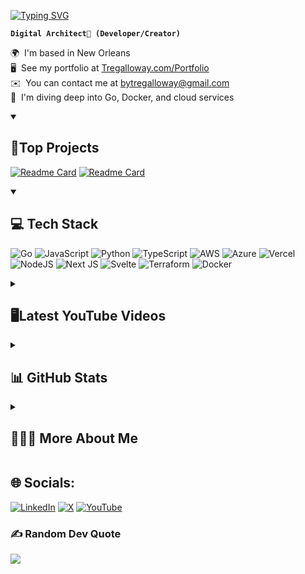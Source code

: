 <p>
  
[![Typing SVG](https://readme-typing-svg.demolab.com?font=Jet+Brains+Mono&size=55&duration=3000&pause=1500&color=1da889&random=false&width=850&height=85&lines=%F0%9F%A7%99%F0%9F%8F%BE%E2%80%8D%E2%99%82%EF%B8%8F+I'm+Tre+Galloway;Fullstack+Developer;Focus+on+Go+%2C+AWS+%26+Azure)](https://git.io/typing-svg)
</p>

**`Digital Architect🔮 (Developer/Creator)`**


🌍  I'm based in New Orleans<br>🖥️  See my portfolio at [Tregalloway.com/Portfolio](http://tregalloway.com/profile)<br>✉️  You can contact me at [bytregalloway@gmail.com](mailto:bytregalloway@gmail.com)<br>🧠  I'm diving deep into Go, Docker, and cloud services


<details open>
  <summary> <h2>  📗Top Projects</h2></summary>
  
  [![Readme Card](https://github-readme-stats.vercel.app/api/pin/?username=TreGalloway&repo=planni&show_owner=true&theme=gotham)]([https://github.com/anuraghazra/github-readme-stats](https://github.com/TreGalloway/planni))
   [![Readme Card](https://github-readme-stats.vercel.app/api/pin/?username=TreGalloway&repo=CloudResumeChallenge&show_owner=true&theme=gotham)]([https://github.com/anuraghazra/github-readme-stats](https://github.com/TreGalloway/CloudResumeChallenge))
  
</details>

<details open>
  <summary> <h2>  💻 Tech Stack </h2></summary>
  
![Go](https://img.shields.io/badge/go-%2300ADD8.svg?style=for-the-badge&logo=go&logoColor=white) ![JavaScript](https://img.shields.io/badge/javascript-%23323330.svg?style=for-the-badge&logo=javascript&logoColor=%23F7DF1E) ![Python](https://img.shields.io/badge/python-3670A0?style=for-the-badge&logo=python&logoColor=ffdd54) ![TypeScript](https://img.shields.io/badge/typescript-%23007ACC.svg?style=for-the-badge&logo=typescript&logoColor=white) ![AWS](https://img.shields.io/badge/AWS-%23FF9900.svg?style=for-the-badge&logo=amazon-aws&logoColor=white) ![Azure](https://img.shields.io/badge/azure-%230072C6.svg?style=for-the-badge&logo=microsoftazure&logoColor=white) ![Vercel](https://img.shields.io/badge/vercel-%23000000.svg?style=for-the-badge&logo=vercel&logoColor=white) ![NodeJS](https://img.shields.io/badge/node.js-6DA55F?style=for-the-badge&logo=node.js&logoColor=white) ![Next JS](https://img.shields.io/badge/Next-black?style=for-the-badge&logo=next.js&logoColor=white) ![Svelte](https://img.shields.io/badge/svelte-%23f1413d.svg?style=for-the-badge&logo=svelte&logoColor=white) ![Terraform](https://img.shields.io/badge/terraform-%235835CC.svg?style=for-the-badge&logo=terraform&logoColor=white) ![Docker](https://img.shields.io/badge/docker-%230db7ed.svg?style=for-the-badge&logo=docker&logoColor=white)
  
</details>

<details>
  <summary> <h2> 🖥️Latest YouTube Videos</h2> </summary>
  
  <!-- BEGIN YOUTUBE-CARDS -->
[![I Messed Up! - Avoid These Mistakes When You're Learning How to Code](https://ytcards.demolab.com/?id=B24Znaw62UQ&title=I+Messed+Up%21+-+Avoid+These+Mistakes+When+You%27re+Learning+How+to+Code&lang=en&timestamp=1664895607&background_color=%230d1117&title_color=%23ffffff&stats_color=%23dedede&max_title_lines=1&width=250&border_radius=5 "I Messed Up! - Avoid These Mistakes When You're Learning How to Code")](https://www.youtube.com/watch?v=B24Znaw62UQ)
[![Time to Stop Your Phone Addiction](https://ytcards.demolab.com/?id=e7EqNsjt94U&title=Time+to+Stop+Your+Phone+Addiction&lang=en&timestamp=1651863619&background_color=%230d1117&title_color=%23ffffff&stats_color=%23dedede&max_title_lines=1&width=250&border_radius=5 "Time to Stop Your Phone Addiction")](https://www.youtube.com/watch?v=e7EqNsjt94U)
[![Why It's Great to be a Introvert](https://ytcards.demolab.com/?id=nMX6ZvT5MgE&title=Why+It%27s+Great+to+be+a+Introvert&lang=en&timestamp=1646856901&background_color=%230d1117&title_color=%23ffffff&stats_color=%23dedede&max_title_lines=1&width=250&border_radius=5 "Why It's Great to be a Introvert")](https://www.youtube.com/watch?v=nMX6ZvT5MgE)
[![How to Deal with Change](https://ytcards.demolab.com/?id=fM-fFaCHma4&title=How+to+Deal+with+Change&lang=en&timestamp=1645199102&background_color=%230d1117&title_color=%23ffffff&stats_color=%23dedede&max_title_lines=1&width=250&border_radius=5 "How to Deal with Change")](https://www.youtube.com/watch?v=fM-fFaCHma4)
[![Why I Choose to Be a Front-End Web Developer](https://ytcards.demolab.com/?id=xaHqD5T-UgQ&title=Why+I+Choose+to+Be+a+Front-End+Web+Developer&lang=en&timestamp=1642276827&background_color=%230d1117&title_color=%23ffffff&stats_color=%23dedede&max_title_lines=1&width=250&border_radius=5 "Why I Choose to Be a Front-End Web Developer")](https://www.youtube.com/watch?v=xaHqD5T-UgQ)
[![I Was Wrong - How To Set Goals](https://ytcards.demolab.com/?id=-rKwQqgHi00&title=I+Was+Wrong+-+How+To+Set+Goals&lang=en&timestamp=1641413701&background_color=%230d1117&title_color=%23ffffff&stats_color=%23dedede&max_title_lines=1&width=250&border_radius=5 "I Was Wrong - How To Set Goals")](https://www.youtube.com/watch?v=-rKwQqgHi00)
<!-- END YOUTUBE-CARDS -->
</details>

<details> 
  <summary> <h2>📊 GitHub Stats</h2> </summary>
![](https://github-readme-stats.vercel.app/api?username=TreGalloway&theme=ayu-mirage&hide_border=false&include_all_commits=true&count_private=false)<br/>
![](https://github-readme-streak-stats.herokuapp.com/?user=TreGalloway&theme=ayu-mirage&hide_border=false)<br/>
![](https://github-readme-stats.vercel.app/api/top-langs/?username=TreGalloway&theme=ayu-mirage&hide_border=false&include_all_commits=true&count_private=false&layout=compact)
</details>
<details> 
  <summary> <h2>🧙🏾‍♂️ More About Me</h2> </summary>
![](https://github-readme-stats.vercel.app/api?username=TreGalloway&theme=ayu-mirage&hide_border=false&include_all_commits=true&count_private=false)<br/>
![](https://github-readme-streak-stats.herokuapp.com/?user=TreGalloway&theme=ayu-mirage&hide_border=false)<br/>
![](https://github-readme-stats.vercel.app/api/top-langs/?username=TreGalloway&theme=ayu-mirage&hide_border=false&include_all_commits=true&count_private=false&layout=compact)
</details>

## 🌐 Socials:
[![LinkedIn](https://img.shields.io/badge/LinkedIn-%230077B5.svg?logo=linkedin&logoColor=white)](https://linkedin.com/in/tregalloway) [![X](https://img.shields.io/badge/X-black.svg?logo=X&logoColor=white)](https://x.com/bytregalloway) [![YouTube](https://img.shields.io/badge/YouTube-%23FF0000.svg?logo=YouTube&logoColor=white)](https://youtube.com/@UCRQPGu1zovYhIdP86WCTKLw) 

### ✍️ Random Dev Quote
![](https://quotes-github-readme.vercel.app/api?type=horizontal&theme=onedark)

<!-- Proudly created with GPRM ( https://gprm.itsvg.in ) -->
